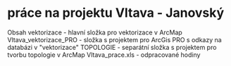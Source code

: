 # práce na projektu Vltava - Janovský

Obsah
vektorizace - hlavní složka pro vektorizace v ArcMap
Vltava_vektorizace_PRO - složka s projektem pro ArcGis PRO s odkazy na databázi v "vektorizace"
TOPOLOGIE - separátní složka s projektem pro tvorbu topologie v ArcMap
Vltava_prace.xls - odpracované hodiny


